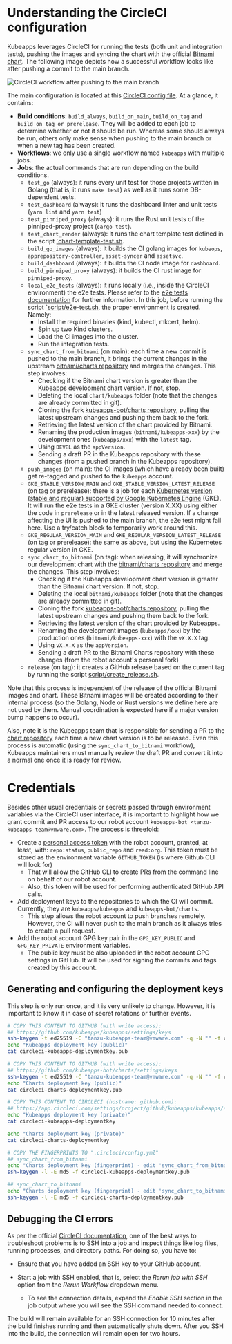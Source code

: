 # Understanding the CircleCI configuration

Kubeapps leverages CircleCI for running the tests (both unit and integration tests), pushing the images and syncing the chart with the official [Bitnami chart](https://github.com/bitnami/charts/tree/master/bitnami/kubeapps). The following image depicts how a successful workflow looks like after pushing a commit to the main branch.

![CircleCI workflow after pushing to the main branch](../../img/ci-workflow-main.png "CircleCI workflow after pushing to the main branch")

The main configuration is located at this [CircleCI config file](../../../.circleci/config.yml). At a glance, it contains:

- **Build conditions**: `build_always`, `build_on_main`, `build_on_tag` and `build_on_tag_or_prerelease`. They will be added to each job to determine whether or not it should be run. Whereas some should always be run, others only make sense when pushing to the main branch or when a new tag has been created.
- **Workflows**: we only use a single workflow named `kubeapps` with multiple jobs.
- **Jobs**: the actual commands that are run depending on the build conditions.
  - `test_go` (always): it runs every unit test for those projects written in Golang (that is, it runs `make test`) as well as it runs some DB-dependent tests.
  - `test_dashboard` (always): it runs the dashboard linter and unit tests (`yarn lint` and `yarn test`)
  - `test_pinniped_proxy` (always): it runs the Rust unit tests of the pinniped-proxy project (`cargo test`).
  - `test_chart_render` (always): it runs the chart template test defined in the script [`chart-template-test.sh](../../../script/chart-template-test.sh).
  - `build_go_images` (always): it builds the CI golang images for `kubeops`, `apprepository-controller`, `asset-syncer` and `assetsvc`.
  - `build_dashboard` (always): it builds the CI node image for `dashboard`.
  - `build_pinniped_proxy` (always): it builds the CI rust image for `pinniped-proxy`.
  - `local_e2e_tests` (always): it runs locally (i.e., inside the CircleCI environment) the e2e tests. Please refer to the [e2e tests documentation](./end-to-end-tests.md) for further information. In this job, before running the script [`script/e2e-test.sh](../../../script/e2e-test.sh), the proper environment is created. Namely:
    - Install the required binaries (kind, kubectl, mkcert, helm).
    - Spin up two Kind clusters.
    - Load the CI images into the cluster.
    - Run the integration tests.
  - `sync_chart_from_bitnami` (on main): each time a new commit is pushed to the main branch, it brings the current changes in the upstream [bitnami/charts repository](https://github.com/bitnami/charts/tree/master/bitnami/kubeapps) and merges the changes. This step involves:
    - Checking if the Bitnami chart version is greater than the Kubeapps development chart version. If not, stop.
    - Deleting the local `chart/kubeapps` folder (note that the changes are already committed in git).
    - Cloning the fork [kubeapps-bot/charts repository](https://github.com/kubeapps-bot/charts/tree/master/bitnami/kubeapps), pulling the latest upstream changes and pushing them back to the fork.
    - Retrieving the latest version of the chart provided by Bitnami.
    - Renaming the production images (`bitnami/kubeapps-xxx`) by the development ones (`kubeapps/xxx`) with the `latest` tag.
    - Using `DEVEL` as the `appVersion`.
    - Sending a draft PR in the Kubeapps repository with these changes (from a pushed branch in the Kubeapps repository).
  - `push_images` (on main): the CI images (which have already been built) get re-tagged and pushed to the `kubeapps` account.
  - `GKE_STABLE_VERSION_MAIN` and `GKE_STABLE_VERSION_LATEST_RELEASE` (on tag or prerelease): there is a job for each [Kubernetes version (stable and regular) supported by Google Kubernetes Engine](https://cloud.google.com/kubernetes-engine/docs/release-notes) (GKE). It will run the e2e tests in a GKE cluster (version X.XX) using either the code in `prerelease` or in the latest released version. If a change affecting the UI is pushed to the main branch, the e2e test might fail here. Use a try/catch block to temporarily work around this.
  - `GKE_REGULAR_VERSION_MAIN` and `GKE_REGULAR_VERSION_LATEST_RELEASE` (on tag or prerelease): the same as above, but using the Kubernetes regular version in GKE.
  - `sync_chart_to_bitnami` (on tag): when releasing, it will synchronize our development chart with the [bitnami/charts repository](https://github.com/bitnami/charts/tree/master/bitnami/kubeapps) and merge the changes. This step involves:
    - Checking if the Kubeapps development chart version is greater than the Bitnami chart version. If not, stop.
    - Deleting the local `bitnami/kubeapps` folder (note that the changes are already committed in git).
    - Cloning the fork [kubeapps-bot/charts repository](https://github.com/kubeapps-bot/charts/tree/master/bitnami/kubeapps), pulling the latest upstream changes and pushing them back to the fork.
    - Retrieving the latest version of the chart provided by Kubeapps.
    - Renaming the development images (`kubeapps/xxx`) by the production ones (`bitnami/kubeapps-xxx`) with the `vX.X.X` tag.
    - Using `vX.X.X` as the `appVersion`.
    - Sending a draft PR to the Bitnami Charts repository with these changes (from the robot account's personal fork)
  - `release` (on tag): it creates a GitHub release based on the current tag by running the script [script/create_release.sh](../../../script/create_release.sh).

Note that this process is independent of the release of the official Bitnami images and chart. These Bitnami images will be created according to their internal process (so the Golang, Node or Rust versions we define here are not used by them. Manual coordination is expected here if a major version bump happens to occur).

Also, note it is the Kubeapps team that is responsible for sending a PR to the [chart repository](https://github.com/bitnami/charts/tree/master/bitnami/kubeapps) each time a new chart version is to be released. Even this process is automatic (using the `sync_chart_to_bitnami` workflow), Kubeapps maintainers must manually review the draft PR and convert it into a normal one once it is ready for review.

# Credentials

Besides other usual credentials or secrets passed through environment variables via the CircleCI user interface, it is important to highlight how we grant commit and PR access to our robot account `kubeapps-bot <tanzu-kubeapps-team@vmware.com>`. The process is threefold:

- Create a [personal access token](https://docs.github.com/en/github/authenticating-to-github/creating-a-personal-access-token) with the robot account, granted, at least, with: `repo:status`, `public_repo` and `read:org`. This token must be stored as the environment variable `GITHUB_TOKEN` (is where Github CLI will look for)
  - That will allow the GitHub CLI to create PRs from the command line on behalf of our robot account.
  - Also, this token will be used for performing authenticated GitHub API calls.
- Add deployment keys to the repositories to which the CI will commit. Currently, they are `kubeapps/kubeapps` and `kubeapps-bot/charts`.
  - This step allows the robot account to push branches remotely. However, the CI will never push to the main branch as it always tries to create a pull request.
- Add the robot account GPG key pair in the `GPG_KEY_PUBLIC` and `GPG_KEY_PRIVATE` environment variables.
  - The public key must be also uploaded in the robot account GPG settings in GitHub. It will be used for signing the commits and tags created by this account.

## Generating and configuring the deployment keys

This step is only run once, and it is very unlikely to change. However, it is important to know it in case of secret rotations or further events.

```bash
# COPY THIS CONTENT TO GITHUB (with write access):
## https://github.com/kubeapps/kubeapps/settings/keys
ssh-keygen -t ed25519 -C "tanzu-kubeapps-team@vmware.com" -q -N "" -f circleci-kubeapps-deploymentkey
echo "Kubeapps deployment key (public)"
cat circleci-kubeapps-deploymentkey.pub

# COPY THIS CONTENT TO GITHUB (with write access):
## https://github.com/kubeapps-bot/charts/settings/keys
ssh-keygen -t ed25519 -C "tanzu-kubeapps-team@vmware.com" -q -N "" -f circleci-charts-deploymentkey
echo "Charts deployment key (public)"
cat circleci-charts-deploymentkey.pub

# COPY THIS CONTENT TO CIRCLECI (hostname: github.com):
## https://app.circleci.com/settings/project/github/kubeapps/kubeapps/ssh
echo "Kubeapps deployment key (private)"
cat circleci-kubeapps-deploymentkey

echo "Charts deployment key (private)"
cat circleci-charts-deploymentkey

# COPY THE FINGERPRINTS TO ".circleci/config.yml"
## sync_chart_from_bitnami
echo "Charts deployment key (fingerprint) - edit 'sync_chart_from_bitnami'"
ssh-keygen -l -E md5 -f circleci-kubeapps-deploymentkey.pub

## sync_chart_to_bitnami
echo "Charts deployment key (fingerprint) - edit 'sync_chart_to_bitnami'"
ssh-keygen -l -E md5 -f circleci-charts-deploymentkey.pub
```

## Debugging the CI errors

As per the official [CircleCI documentation](https://circleci.com/docs/2.0/ssh-access-jobs/), one of the best ways to troubleshoot problems is to SSH into a job and inspect things like log files, running processes, and directory paths. For doing so, you have to:

- Ensure that you have added an SSH key to your GitHub account.

- Start a job with SSH enabled, that is, select the _Rerun job with SSH_ option from the _Rerun Workflow_ dropdown menu.

  - To see the connection details, expand the _Enable SSH_ section in the job output where you will see the SSH command needed to connect.

The build will remain available for an SSH connection for 10 minutes after the build finishes running and then automatically shuts down. After you SSH into the build, the connection will remain open for two hours.
